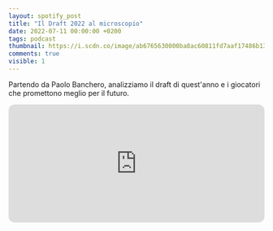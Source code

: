 ```yaml
---
layout: spotify_post
title: "Il Draft 2022 al microscopio"
date: 2022-07-11 00:00:00 +0200
tags: podcast
thumbnail: https://i.scdn.co/image/ab6765630000ba8ac60811fd7aaf17486b1392b5
comments: true
visible: 1
---
```


Partendo da Paolo Banchero, analizziamo il draft di quest'anno e i giocatori che promettono meglio per il futuro.


<iframe style="border-radius:12px" 
src="https://open.spotify.com/embed/episode/68AxCsoR7cooH601usnmWK?utm_source=generator" 
width="100%" height="232" frameBorder="0" allowfullscreen="" 
allow="autoplay; clipboard-write; encrypted-media; fullscreen; picture-in-picture"></iframe>
